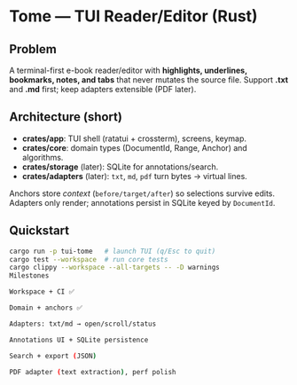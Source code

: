 # Tome — TUI Reader/Editor (Rust)

## Problem
A terminal-first e-book reader/editor with **highlights, underlines, bookmarks, notes, and tabs** that never mutates the source file. Support **.txt** and **.md** first; keep adapters extensible (PDF later).

## Architecture (short)
- **crates/app**: TUI shell (ratatui + crossterm), screens, keymap.
- **crates/core**: domain types (DocumentId, Range, Anchor) and algorithms.
- **crates/storage** (later): SQLite for annotations/search.
- **crates/adapters** (later): `txt`, `md`, `pdf` turn bytes → virtual lines.

Anchors store *context* (`before/target/after`) so selections survive edits. Adapters only render; annotations persist in SQLite keyed by `DocumentId`.

## Quickstart
```bash
cargo run -p tui-tome   # launch TUI (q/Esc to quit)
cargo test --workspace  # run core tests
cargo clippy --workspace --all-targets -- -D warnings
Milestones

Workspace + CI ✅

Domain + anchors ✅

Adapters: txt/md → open/scroll/status

Annotations UI + SQLite persistence

Search + export (JSON)

PDF adapter (text extraction), perf polish
